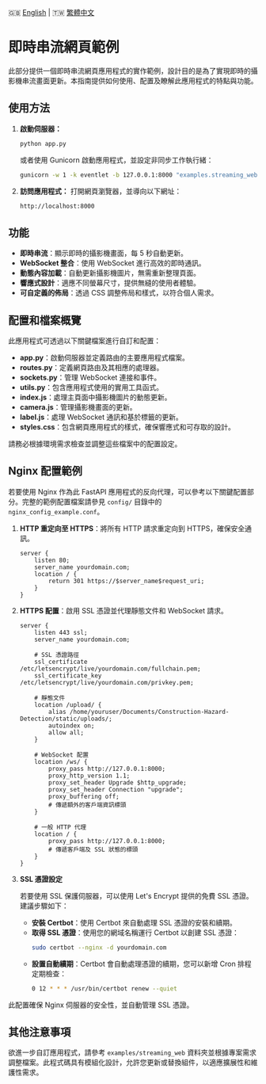 
🇬🇧 [English](./README.md) | 🇹🇼 [繁體中文](./README-zh-tw.md)

# 即時串流網頁範例

此部分提供一個即時串流網頁應用程式的實作範例，設計目的是為了實現即時的攝影機串流畫面更新。本指南提供如何使用、配置及瞭解此應用程式的特點與功能。

## 使用方法

1. **啟動伺服器：**
    ```sh
    python app.py
    ```

    或者使用 Gunicorn 啟動應用程式，並設定非同步工作執行緒：
    ```sh
    gunicorn -w 1 -k eventlet -b 127.0.0.1:8000 "examples.streaming_web.app:app"
    ```

2. **訪問應用程式：**
   打開網頁瀏覽器，並導向以下網址：
    ```sh
    http://localhost:8000
    ```

## 功能

- **即時串流**：顯示即時的攝影機畫面，每 5 秒自動更新。
- **WebSocket 整合**：使用 WebSocket 進行高效的即時通訊。
- **動態內容加載**：自動更新攝影機圖片，無需重新整理頁面。
- **響應式設計**：適應不同螢幕尺寸，提供無縫的使用者體驗。
- **可自定義的佈局**：透過 CSS 調整佈局和樣式，以符合個人需求。

## 配置和檔案概覽

此應用程式可透過以下關鍵檔案進行自訂和配置：

- **app.py**：啟動伺服器並定義路由的主要應用程式檔案。
- **routes.py**：定義網頁路由及其相應的處理器。
- **sockets.py**：管理 WebSocket 連接和事件。
- **utils.py**：包含應用程式使用的實用工具函式。
- **index.js**：處理主頁面中攝影機圖片的動態更新。
- **camera.js**：管理攝影機畫面的更新。
- **label.js**：處理 WebSocket 通訊和基於標籤的更新。
- **styles.css**：包含網頁應用程式的樣式，確保響應式和可存取的設計。

請務必根據環境需求檢查並調整這些檔案中的配置設定。

## Nginx 配置範例

若要使用 Nginx 作為此 FastAPI 應用程式的反向代理，可以參考以下關鍵配置部分。完整的範例配置檔案請參見 `config/` 目錄中的 `nginx_config_example.conf`。

1. **HTTP 重定向至 HTTPS**：將所有 HTTP 請求重定向到 HTTPS，確保安全通訊。
    ```nginx
    server {
        listen 80;
        server_name yourdomain.com;
        location / {
            return 301 https://$server_name$request_uri;
        }
    }
    ```

2. **HTTPS 配置**：啟用 SSL 憑證並代理靜態文件和 WebSocket 請求。
    ```nginx
    server {
        listen 443 ssl;
        server_name yourdomain.com;

        # SSL 憑證路徑
        ssl_certificate /etc/letsencrypt/live/yourdomain.com/fullchain.pem;
        ssl_certificate_key /etc/letsencrypt/live/yourdomain.com/privkey.pem;

        # 靜態文件
        location /upload/ {
            alias /home/youruser/Documents/Construction-Hazard-Detection/static/uploads/;
            autoindex on;
            allow all;
        }

        # WebSocket 配置
        location /ws/ {
            proxy_pass http://127.0.0.1:8000;
            proxy_http_version 1.1;
            proxy_set_header Upgrade $http_upgrade;
            proxy_set_header Connection "upgrade";
            proxy_buffering off;
            # 傳遞額外的客戶端資訊標頭
        }

        # 一般 HTTP 代理
        location / {
            proxy_pass http://127.0.0.1:8000;
            # 傳遞客戶端及 SSL 狀態的標頭
        }
    }
    ```

3. **SSL 憑證設定**

   若要使用 SSL 保護伺服器，可以使用 Let's Encrypt 提供的免費 SSL 憑證。建議步驟如下：

   - **安裝 Certbot**：使用 Certbot 來自動處理 SSL 憑證的安裝和續期。
   - **取得 SSL 憑證**：使用您的網域名稱運行 Certbot 以創建 SSL 憑證：
     ```sh
     sudo certbot --nginx -d yourdomain.com
     ```
   - **設置自動續期**：Certbot 會自動處理憑證的續期，您可以新增 Cron 排程定期檢查：
     ```sh
     0 12 * * * /usr/bin/certbot renew --quiet
     ```

此配置確保 Nginx 伺服器的安全性，並自動管理 SSL 憑證。

## 其他注意事項

欲進一步自訂應用程式，請參考 `examples/streaming_web` 資料夾並根據專案需求調整檔案。此程式碼具有模組化設計，允許您更新或替換組件，以適應擴展性和維護性需求。
